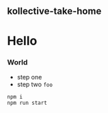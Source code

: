 ## kollective-take-home

# Hello

### World

- step one
- step two
`foo`

``` 
npm i 
npm run start

```